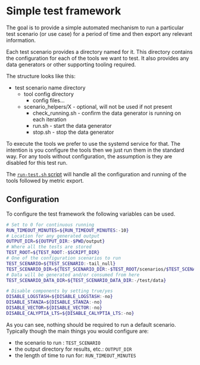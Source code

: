 # Simple test framework

The goal is to provide a simple automated mechanism to run a particular test scenario (or use case) for a period of time and then export any relevant information.

Each test scenario provides a directory named for it.
This directory contains the configuration for each of the tools we want to test.
It also provides any data generators or other supporting tooling required.

The structure looks like this:

- test scenario name directory
  - tool config directory
    - config files...
  - scenario_helpers/X - optional, will not be used if not present
    - check_running.sh - confirm the data generator is running on each iteration
    - run.sh - start the data generator
    - stop.sh - stop the data generator

To execute the tools we prefer to use the systemd service for that.
The intention is you configure the tools then we just run them in the standard way.
For any tools without configuration, the assumption is they are disabled for this test run.

The [`run-test.sh` script](./run-test.sh) will handle all the configuration and running of the tools followed by metric export.

## Configuration

To configure the test framework the following variables can be used.

```bash
# Set to 0 for continuous running
RUN_TIMEOUT_MINUTES=${RUN_TIMEOUT_MINUTES:-10}
# Location for any generated output
OUTPUT_DIR=${OUTPUT_DIR:-$PWD/output}
# Where all the tests are stored
TEST_ROOT=${TEST_ROOT:-$SCRIPT_DIR}
# One of the configuration scenarios to run
TEST_SCENARIO=${TEST_SCENARIO:-tail_null}
TEST_SCENARIO_DIR=${TEST_SCENARIO_DIR:-$TEST_ROOT/scenarios/$TEST_SCENARIO}
# Data will be generated and/or consumed from here
TEST_SCENARIO_DATA_DIR=${TEST_SCENARIO_DATA_DIR:-/test/data}

# Disable components by setting true/yes
DISABLE_LOGSTASH=${DISABLE_LOGSTASH:-no}
DISABLE_STANZA=${DISABLE_STANZA:-no}
DISABLE_VECTOR=${DISABLE_VECTOR:-no}
DISABLE_CALYPTIA_LTS=${DISABLE_CALYPTIA_LTS:-no}
```

As you can see, nothing should be required to run a default scenario.
Typically though the main things you would configure are:

- the scenario to run : `TEST_SCENARIO`
- the output directory for results, etc.: `OUTPUT_DIR`
- the length of time to run for: `RUN_TIMEOUT_MINUTES`
